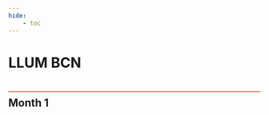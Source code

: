 ```yaml
---
hide:
    - toc
---
```


# LLUM BCN
<div style="height:2px; background-color: #E17858; margin-top: 40px; margin-bottom: -20px;"></div>

## Month 1